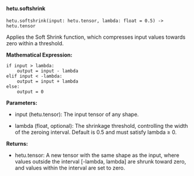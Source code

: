 #### hetu.softshrink

```
hetu.softshrink(input: hetu.tensor, lambda: float = 0.5) -> hetu.tensor
```

Applies the Soft Shrink function, which compresses input values towards zero within a threshold.

**Mathematical Expression:**

```
if input > lambda:
    output = input - lambda
elif input < -lambda:
    output = input + lambda
else:
    output = 0
```

**Parameters:**

* input (hetu.tensor): The input tensor of any shape.

* lambda (float, optional): The shrinkage threshold, controlling the width of the zeroing interval. Default is 0.5 and must satisfy lambda ≥ 0.

**Returns:**

* hetu.tensor: A new tensor with the same shape as the input, where values outside the interval [-lambda, lambda] are shrunk toward zero, and values within the interval are set to zero.

